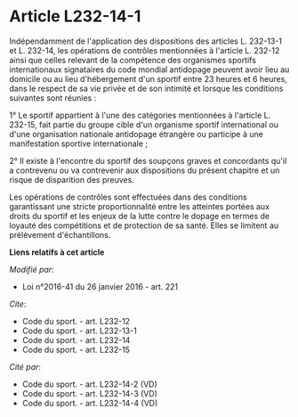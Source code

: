 # Article L232-14-1

Indépendamment de l'application des dispositions des articles L. 232-13-1 et L. 232-14, les opérations de contrôles
mentionnées à l'article L. 232-12 ainsi que celles relevant de la compétence des organismes sportifs internationaux
signataires du code mondial antidopage peuvent avoir lieu au domicile ou au lieu d'hébergement d'un sportif entre 23 heures
et 6 heures, dans le respect de sa vie privée et de son intimité et lorsque les conditions suivantes sont réunies : 

1° Le sportif appartient à l'une des catégories mentionnées à l'article L. 232-15, fait partie du groupe cible d'un organisme
sportif international ou d'une organisation nationale antidopage étrangère ou participe à une manifestation sportive
internationale ; 

2° Il existe à l'encontre du sportif des soupçons graves et concordants qu'il a contrevenu ou va contrevenir aux dispositions
du présent chapitre et un risque de disparition des preuves. 

Les opérations de contrôles sont effectuées dans des conditions garantissant une stricte proportionnalité entre les atteintes
portées aux droits du sportif et les enjeux de la lutte contre le dopage en termes de loyauté des compétitions et de
protection de sa santé. Elles se limitent au prélèvement d'échantillons.

**Liens relatifs à cet article**

_Modifié par_:

  - Loi n°2016-41 du 26 janvier 2016 - art. 221

_Cite_:

  - Code du sport. - art. L232-12
  - Code du sport. - art. L232-13-1
  - Code du sport. - art. L232-14
  - Code du sport. - art. L232-15

_Cité par_:

  - Code du sport. - art. L232-14-2 (VD)
  - Code du sport. - art. L232-14-3 (VD)
  - Code du sport. - art. L232-14-4 (VD)
